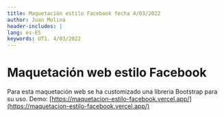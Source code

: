 ```yaml
---
title: Maquetación estilo Facebook fecha 4/03/2022
author: Juan Molina
header-includes: |
lang: es-ES
keywords: UT1. 4/03/2022
---
```

# Maquetación web estilo Facebook
Para esta maquetación web se ha customizado una libreria Bootstrap para su uso.
Demo: [https://maquetacion-estilo-facebook.vercel.app/](https://maquetacion-estilo-facebook.vercel.app/)
